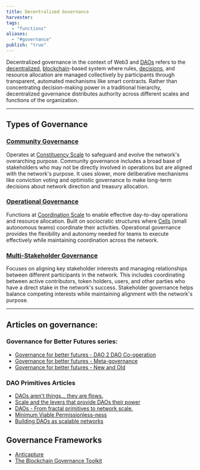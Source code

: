 ```yaml
---
title: Decentralized Governance
harvester: 
tags:
  - "functions"
aliases:
  - "#governance"
publish: "true"
---
```


Decentralized governance in the context of Web3 and [DAOs](tags/daos.md) refers to the [decentralized](tags/decentralization.md), [blockchain](tags/blockchain.md)-based system where rules, [decisions](tags/decisions.md), and resource allocation are managed collectively by participants through transparent, automated mechanisms like smart contracts. Rather than concentrating decision-making power in a traditional hierarchy, decentralized governance distributes authority across different scales and functions of the organization.

---

## Types of Governance

### [Community Governance](community-governance.md)

Operates at [Constituency Scale](tags/groups/scale/Constituency%20Scale.md) to safeguard and evolve the network's overarching purpose. Community governance includes a broad base of stakeholders who may not be directly involved in operations but are aligned with the network's purpose. It uses slower, more deliberative mechanisms like conviction voting and optimistic governance to make long-term decisions about network direction and treasury allocation.

### [Operational Governance](operational-governance.md)

Functions at [Coordination Scale](tags/groups/scale/Coordination%20Scale.md) to enable effective day-to-day operations and resource allocation. Built on sociocratic structures where [Cells](test-pattern.md) (small autonomous teams) coordinate their activities. Operational governance provides the flexibility and autonomy needed for teams to execute effectively while maintaining coordination across the network.

### [Multi-Stakeholder Governance](multistakeholder-governance.md)

Focuses on aligning key stakeholder interests and managing relationships between different participants in the network. This includes coordinating between active contributors, token holders, users, and other parties who have a direct stake in the network's success. Stakeholder governance helps balance competing interests while maintaining alignment with the network's purpose.

---

## Articles on governance:

### Governance for Better Futures series:

- [Governance for better futures - DAO 2 DAO Co-operation](Governance%20for%20better%20futures%20-%20DAO%202%20DAO%20Co-operation.md)
- [Governance for better futures - Meta-governance](Governance%20for%20better%20futures%20-%20Meta-governance.md)
- [Governance for better futures - New and Old](Governance%20for%20better%20futures%20-%20New%20and%20Old.md)

### DAO Primitives Articles

- [DAOs aren't things... they are flows.](DAOs%20aren't%20things...%20they%20are%20flows..md)
-  [Scale and the levers that provide DAOs their power](Scale%20and%20the%20levers%20that%20provide%20DAOs%20their%20power.md)
-  [DAOs - From fractal primitives to network scale.](DAOs%20-%20From%20fractal%20primitives%20to%20network%20scale..md)
-  [Minimum Viable Permissionless-ness](Minimum%20Viable%20Permissionless-ness.md)
-  [Building DAOs as scalable networks](Building%20DAOs%20as%20scalable%20networks.md)


## Governance Frameworks

- [Anticapture](Anticapture.md)
- [The Blockchain Governance Toolkit](notes/links/to-review/The%20Blockchain%20Governance%20Toolkit.md)
